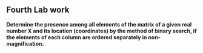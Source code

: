 ## Fourth Lab work

**Determine the presence among all elements of the matrix of a given real number X and its location (coordinates) by the method of binary search, if the elements of each column are ordered separately in non-magnification.**